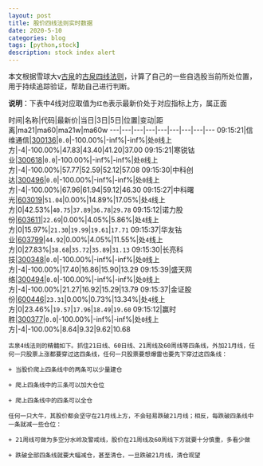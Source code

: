 ```yaml
---
layout: post
title: 股价四线法则实时数据
date: 2020-5-10
categories: blog
tags: [python,stock]
description: stock index alert
---
```



本文根据雪球大v[古泉](https://xueqiu.com/u/7148646888)的[古泉四线法则](https://xueqiu.com/7148646888/130498192)，计算了自己的一些自选股当前所处位置，用于持续追踪验证，帮助自己进行判断。

**说明**：下表中4线对应取值为`红色`表示最新价处于对应指标上方，属正面

时间|名称|代码|最新价|当日|3日|5日|位置|变动|距离|ma21|ma60|ma21w|ma60w
---|---|---|---|---|---|---|---|---
09:15:21|信维通信|[300136](https://xueqiu.com/S/SZ300136)|`0.0`|-100.00%|-inf%|-inf%|处`0`线上方|-4|-100.00%|47.83|43.40|41.20|37.00
09:15:21|寒锐钴业|[300618](https://xueqiu.com/S/SZ300618)|`0.0`|-100.00%|-inf%|-inf%|处`0`线上方|-4|-100.00%|57.77|52.59|52.12|57.08
09:15:30|中科创达|[300496](https://xueqiu.com/S/SZ300496)|`0.0`|-100.00%|-inf%|-inf%|处`0`线上方|-4|-100.00%|67.96|61.94|59.12|46.30
09:15:27|中科曙光|[603019](https://xueqiu.com/S/SH603019)|`51.04`|0.00%|14.89%|17.05%|处`4`线上方|0|42.53%|`40.75`|`37.89`|`36.78`|`29.78`
09:15:12|诺力股份|[603611](https://xueqiu.com/S/SH603611)|`22.69`|0.00%|4.05%|5.86%|处`4`线上方|0|15.97%|`21.30`|`19.99`|`19.61`|`17.71`
09:15:37|华友钴业|[603799](https://xueqiu.com/S/SH603799)|`44.92`|0.00%|4.05%|11.55%|处`4`线上方|0|27.83%|`38.68`|`35.72`|`35.89`|`31.13`
09:15:30|长亮科技|[300348](https://xueqiu.com/S/SZ300348)|`0.0`|-100.00%|-inf%|-inf%|处`0`线上方|-4|-100.00%|17.40|16.86|15.90|13.29
09:15:39|盛天网络|[300494](https://xueqiu.com/S/SZ300494)|`0.0`|-100.00%|-inf%|-inf%|处`0`线上方|-4|-100.00%|21.27|16.92|15.29|13.79
09:15:37|金证股份|[600446](https://xueqiu.com/S/SH600446)|`23.31`|0.00%|0.73%|13.34%|处`4`线上方|0|23.46%|`19.57`|`17.96`|`18.49`|`19.60`
09:15:12|赢时胜|[300377](https://xueqiu.com/S/SZ300377)|`0.0`|-100.00%|-inf%|-inf%|处`0`线上方|-4|-100.00%|8.64|9.32|9.62|10.68

```
古泉4线法则的精髓如下。抓住21日线、60日线、21周线及60周线等四条线，外加21月线，任何一只股票上涨都要穿过这四条线，任何一只股票要想爆雷也要先下穿过这四条线：

+ 当股价爬上四条线中的两条可以少量建仓

+ 爬上四条线中的三条可以加大仓位

+ 爬上四条线中的四条可以全仓

任何一只大牛，其股价都会坚守在21月线上方，不会轻易跌破21月线；相反，每跌破四条线中一条就减一些仓位：

+ 21周线可做为多空分水岭及警戒线，股价在21周线及60周线下方就要十分慎重，多看少做

+ 跌破全部四条线就要大幅减仓，甚至清仓，一旦跌破21月线，清仓观望
```